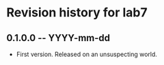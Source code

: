 # Revision history for lab7

## 0.1.0.0 -- YYYY-mm-dd

* First version. Released on an unsuspecting world.
